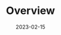 ---
title: "Overview"
description: "Description of the API"
lead: ""
date: 2023-02-15
lastmod: 2023-02-15
draft: false
images: []
weight: 10
toc: true
---